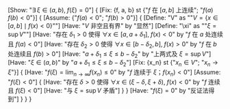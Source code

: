 [Show: "$\exists\,\xi\in(a,b),\;f(\xi)=0$"]
{
    [Fix: {f, a, b} st {"$f$ 在 $[a,b]$ 上连续"; "$f(a)\,f(b)<0$"}]
    {
        [Assume: {"$f(a)<0$"; "$f(b)>0$"}]
        {
            [Define: "V" as ""$V=\{x\in[a,b]\mid f(x)<0\}$""]
            [Have: "$V$ 非空且有界" by "显然"]
            [Define: "\xi" as ""$\xi=\sup V$""]
            [Have: "存在 $\delta_1>0$ 使得 $\forall x\in[a,a+\delta_1],\;f(x)<0$" by "$f$ 在 $a$ 处连续且 $f(a)<0$"]
            [Have: "存在 $\delta_2>0$ 使得 $\forall x\in[b-\delta_2,b],\;f(x)>0$" by "$f$ 在 $b$ 处连续且 $f(b)>0$"]
            [Have: "$a+\delta_1\le \xi\le b-\delta_2$" by "上两式及 $\xi=\sup V$"]
            [Have: "$\xi\in(a,b)$" by "$a+\delta_1\le\xi\le b-\delta_2$"]
            [Fix: {x_n} st {"$x_n\in V$"; "$x_n\to\xi$"}]
            {
                [Have: "$f(\xi)=\lim_{n\to\infty}f(x_n)\le 0$" by "$f$ 连续于 $\xi$；$f(x_n)<0$"]
                [Assume: "$f(\xi)<0$"]
                {
                    [Have: "存在 $\delta>0$ 使得 $\forall x\in(\xi-\delta,\xi+\delta),\;f(x)<0$" by "$f$ 连续且 $f(\xi)<0$"]
                    [Have: "与 $\xi=\sup V$ 矛盾"]
                }
            }
            [Have: "$f(\xi)=0$" by "反证法得到"]
        }
    }
}